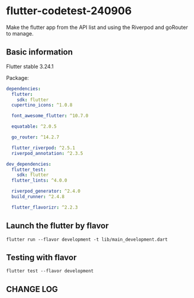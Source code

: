 # flutter-codetest-240906
Make the flutter app from the API list and using the Riverpod and goRouter to manage.

## Basic information

Flutter stable 3.24.1

Package:
```yaml
dependencies:
  flutter:
    sdk: flutter
  cupertino_icons: ^1.0.8

  font_awesome_flutter: ^10.7.0

  equatable: ^2.0.5

  go_router: ^14.2.7

  flutter_riverpod: ^2.5.1
  riverpod_annotation: ^2.3.5

dev_dependencies:
  flutter_test:
    sdk: flutter
  flutter_lints: ^4.0.0

  riverpod_generator: ^2.4.0
  build_runner: ^2.4.8

  flutter_flavorizr: ^2.2.3
```

## Launch the flutter by flavor

```
flutter run --flavor development -t lib/main_development.dart
```

## Testing with flavor

```
flutter test --flavor development
```

## CHANGE LOG